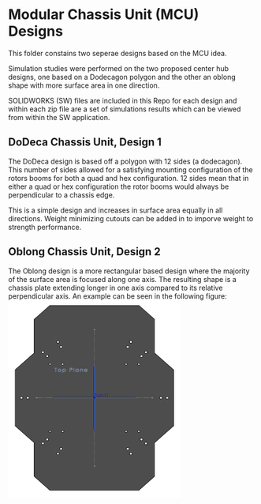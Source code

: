 # Modular Chassis Unit (MCU) Designs
This folder constains two seperae designs based on the MCU idea.

Simulation studies were performed on the two proposed center hub designs, one based on a Dodecagon polygon and the other an oblong shape with more surface area in one direction.

SOLIDWORKS (SW) files are included in this Repo for each design and within each zip file are a set of simulations results which can be viewed from within the SW application.

## DoDeca Chassis Unit, Design 1
The DoDeca design is based off a polygon with 12 sides (a dodecagon). This number of sides allowed for a satisfying mounting configuration of the rotors booms for both a quad and hex configuration. 12 sides mean that in either a quad or hex configuration the rotor booms would always be perpendicular to a chassis edge.

This is a simple design and increases in surface area equally in all directions. Weight minimizing cutouts can be added in to imporve weight to strength performance.

## Oblong Chassis Unit, Design 2
The Oblong design is a more rectangular based design where the majority of the surface area is focused along one axis. The resulting shape is a chassis plate extending longer in one axis compared to its relative perpendicular axis. An example can be seen in the following figure:
<img src="https://github.com/MBorrageiro/cad-drawings/blob/main/CenterHub/MCUDesigns/OblongDisplay.PNG" width="350" height="400">

